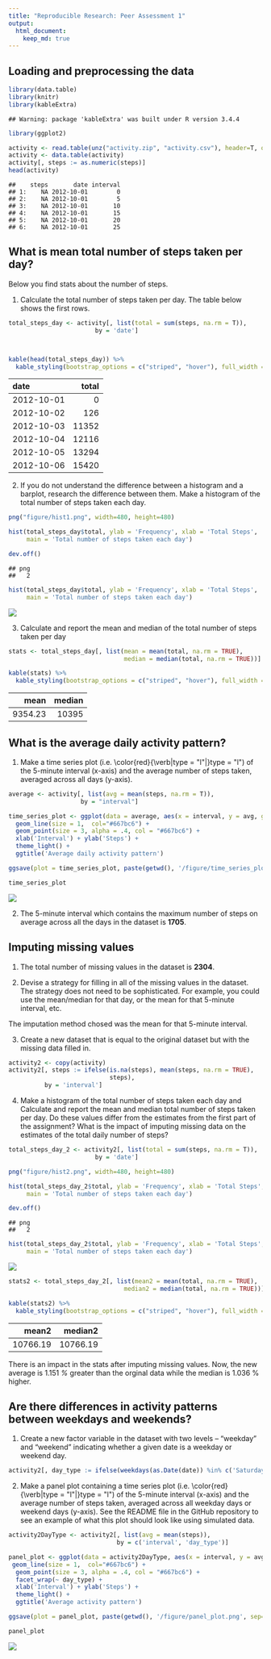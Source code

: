 ```yaml
---
title: "Reproducible Research: Peer Assessment 1"
output: 
  html_document:
    keep_md: true
---
```



## Loading and preprocessing the data

```r
library(data.table)
library(knitr)
library(kableExtra)
```

```
## Warning: package 'kableExtra' was built under R version 3.4.4
```

```r
library(ggplot2)

activity <- read.table(unz("activity.zip", "activity.csv"), header=T, quote="\"", sep=",")
activity <- data.table(activity)
activity[, steps := as.numeric(steps)]
head(activity)
```

```
##    steps       date interval
## 1:    NA 2012-10-01        0
## 2:    NA 2012-10-01        5
## 3:    NA 2012-10-01       10
## 4:    NA 2012-10-01       15
## 5:    NA 2012-10-01       20
## 6:    NA 2012-10-01       25
```


## What is mean total number of steps taken per day?

Below you find stats about the number of steps.

1. Calculate the total number of steps taken per day. The table below shows the first rows.


```r
total_steps_day <- activity[, list(total = sum(steps, na.rm = T)),
                        by = 'date']



kable(head(total_steps_day)) %>%
  kable_styling(bootstrap_options = c("striped", "hover"), full_width = F)
```

<table class="table table-striped table-hover" style="width: auto !important; margin-left: auto; margin-right: auto;">
 <thead>
  <tr>
   <th style="text-align:left;"> date </th>
   <th style="text-align:right;"> total </th>
  </tr>
 </thead>
<tbody>
  <tr>
   <td style="text-align:left;"> 2012-10-01 </td>
   <td style="text-align:right;"> 0 </td>
  </tr>
  <tr>
   <td style="text-align:left;"> 2012-10-02 </td>
   <td style="text-align:right;"> 126 </td>
  </tr>
  <tr>
   <td style="text-align:left;"> 2012-10-03 </td>
   <td style="text-align:right;"> 11352 </td>
  </tr>
  <tr>
   <td style="text-align:left;"> 2012-10-04 </td>
   <td style="text-align:right;"> 12116 </td>
  </tr>
  <tr>
   <td style="text-align:left;"> 2012-10-05 </td>
   <td style="text-align:right;"> 13294 </td>
  </tr>
  <tr>
   <td style="text-align:left;"> 2012-10-06 </td>
   <td style="text-align:right;"> 15420 </td>
  </tr>
</tbody>
</table>

2. If you do not understand the difference between a histogram and a barplot, research the difference between them. Make a histogram of the total number of steps taken each day.


```r
png("figure/hist1.png", width=480, height=480)

hist(total_steps_day$total, ylab = 'Frequency', xlab = 'Total Steps', 
     main = 'Total number of steps taken each day')

dev.off()
```

```
## png 
##   2
```

```r
hist(total_steps_day$total, ylab = 'Frequency', xlab = 'Total Steps', 
     main = 'Total number of steps taken each day')
```

![](PA1_template_files/figure-html/hist-1.png)<!-- -->

3. Calculate and report the mean and median of the total number of steps taken per day


```r
stats <- total_steps_day[, list(mean = mean(total, na.rm = TRUE),
                                median = median(total, na.rm = TRUE))]

kable(stats) %>%
  kable_styling(bootstrap_options = c("striped", "hover"), full_width = F)
```

<table class="table table-striped table-hover" style="width: auto !important; margin-left: auto; margin-right: auto;">
 <thead>
  <tr>
   <th style="text-align:right;"> mean </th>
   <th style="text-align:right;"> median </th>
  </tr>
 </thead>
<tbody>
  <tr>
   <td style="text-align:right;"> 9354.23 </td>
   <td style="text-align:right;"> 10395 </td>
  </tr>
</tbody>
</table>

## What is the average daily activity pattern?

1. Make a time series plot (i.e. \color{red}{\verb|type = "l"|}type = "l") of the 5-minute interval (x-axis) and the average number of steps taken, averaged across all days (y-axis).


```r
average <- activity[, list(avg = mean(steps, na.rm = T)),
                    by = "interval"]

time_series_plot <- ggplot(data = average, aes(x = interval, y = avg, group = 1)) +
  geom_line(size = 1,  col="#667bc6") +
  geom_point(size = 3, alpha = .4, col = "#667bc6") +
  xlab('Interval') + ylab('Steps') +
  theme_light() +
  ggtitle('Average daily activity pattern')

ggsave(plot = time_series_plot, paste(getwd(), '/figure/time_series_plot.png', sep=''), h=8, w=12, type='cairo-png', dpi=120)

time_series_plot
```

![](PA1_template_files/figure-html/pattern-1.png)<!-- -->

2. The 5-minute interval which contains the maximum number of steps on average across all the days in the dataset is **1705**.

## Imputing missing values

1. The total number of missing values in the dataset is **2304**.

2. Devise a strategy for filling in all of the missing values in the dataset. The strategy does not need to be sophisticated. For example, you could use the mean/median for that day, or the mean for that 5-minute interval, etc.

The imputation method chosed was the mean for that 5-minute interval.

3. Create a new dataset that is equal to the original dataset but with the missing data filled in.

```r
activity2 <- copy(activity)
activity2[, steps := ifelse(is.na(steps), mean(steps, na.rm = TRUE), 
                            steps),
          by = 'interval']
```

4. Make a histogram of the total number of steps taken each day and Calculate and report the mean and median total number of steps taken per day. Do these values differ from the estimates from the first part of the assignment? What is the impact of imputing missing data on the estimates of the total daily number of steps?


```r
total_steps_day_2 <- activity2[, list(total = sum(steps, na.rm = T)),
                        by = 'date']

png("figure/hist2.png", width=480, height=480)

hist(total_steps_day_2$total, ylab = 'Frequency', xlab = 'Total Steps', 
     main = 'Total number of steps taken each day')

dev.off()
```

```
## png 
##   2
```

```r
hist(total_steps_day_2$total, ylab = 'Frequency', xlab = 'Total Steps', 
     main = 'Total number of steps taken each day')
```

![](PA1_template_files/figure-html/hist2-1.png)<!-- -->

```r
stats2 <- total_steps_day_2[, list(mean2 = mean(total, na.rm = TRUE),
                                median2 = median(total, na.rm = TRUE))]

kable(stats2) %>%
  kable_styling(bootstrap_options = c("striped", "hover"), full_width = F)
```

<table class="table table-striped table-hover" style="width: auto !important; margin-left: auto; margin-right: auto;">
 <thead>
  <tr>
   <th style="text-align:right;"> mean2 </th>
   <th style="text-align:right;"> median2 </th>
  </tr>
 </thead>
<tbody>
  <tr>
   <td style="text-align:right;"> 10766.19 </td>
   <td style="text-align:right;"> 10766.19 </td>
  </tr>
</tbody>
</table>

There is an impact in the stats after imputing missing values. Now, the new average is 1.151 *%* greater than the orginal data while the median is 1.036 % higher.


## Are there differences in activity patterns between weekdays and weekends?

1. Create a new factor variable in the dataset with two levels – “weekday” and “weekend” indicating whether a given date is a weekday or weekend day.


```r
activity2[, day_type := ifelse(weekdays(as.Date(date)) %in% c('Saturday', 'Sunday'), 'weekend', 'weekday')]
```

2. Make a panel plot containing a time series plot (i.e. \color{red}{\verb|type = "l"|}type = "l") of the 5-minute interval (x-axis) and the average number of steps taken, averaged across all weekday days or weekend days (y-axis). See the README file in the GitHub repository to see an example of what this plot should look like using simulated data.


```r
activity2DayType <- activity2[, list(avg = mean(steps)),
                              by = c('interval', 'day_type')]

panel_plot <- ggplot(data = activity2DayType, aes(x = interval, y = avg, group = 1)) +
 geom_line(size = 1,  col="#667bc6") +
  geom_point(size = 3, alpha = .4, col = "#667bc6") +
  facet_wrap(~ day_type) +
  xlab('Interval') + ylab('Steps') +
  theme_light() +
  ggtitle('Average activity pattern')

ggsave(plot = panel_plot, paste(getwd(), '/figure/panel_plot.png', sep=''), h=8, w=12, type='cairo-png', dpi=120)

panel_plot
```

![](PA1_template_files/figure-html/plot-1.png)<!-- -->
